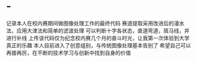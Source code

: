 # -
记录本人在校内赛期间做图像处理工作的最终代码
赛道提取采用改进后的漫水法，应用大津法和简单的滤波处理
可以判断十字各状态，直道弯道，斑马线，并进行补线
上传该代码仅为纪念校内赛几个月的奋斗时光，让我第一次体验到大学真正的乐趣
本人目前进入了创意组别，与传统图像处理基本告别了
希望自己可以再接再厉，在不断的技术学习与创新中找到自身的价值
